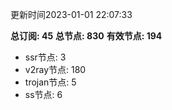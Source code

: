 更新时间2023-01-01 22:07:33

**总订阅: 45**
**总节点: 830**
**有效节点: 194**
- ssr节点: 3
- v2ray节点: 180
- trojan节点: 5
- ss节点: 6
